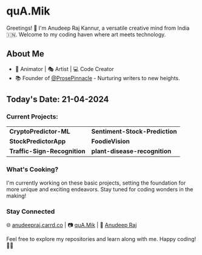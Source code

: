 # quA.Mik

Greetings! 👋 I'm Anudeep Raj Kannur, a versatile creative mind from India 🇮🇳. Welcome to my coding haven where art meets technology.

## About Me
- 🎨 Animator | 🎭 Artist | 💻 Code Creator
- 📚 Founder of [@ProsePinnacle](https://www.instagram.com/prosepinnacle/) - Nurturing writers to new heights.

## Today's Date: 21-04-2024

### Current Projects:
|    |    |
|----|----|
| **CryptoPredictor-ML** | **Sentiment-Stock-Prediction** |
| **StockPredictorApp** | **FoodieVision** |
| **Traffic-Sign-Recognition** |  **plant-disease-recognition**  |

### What's Cooking?
I'm currently working on these basic projects, setting the foundation for more unique and exciting endeavors. Stay tuned for coding wonders in the making!

### Stay Connected
🌐 [anudeepraj.carrd.co](https://yourwebsite.com) | 📷 [quA.Mik](https://www.instagram.com/yourinstagram/) | 💼 [Anudeep Raj](https://www.linkedin.com/in/yourlinkedin/)

Feel free to explore my repositories and learn along with me. Happy coding! 🚀✨
